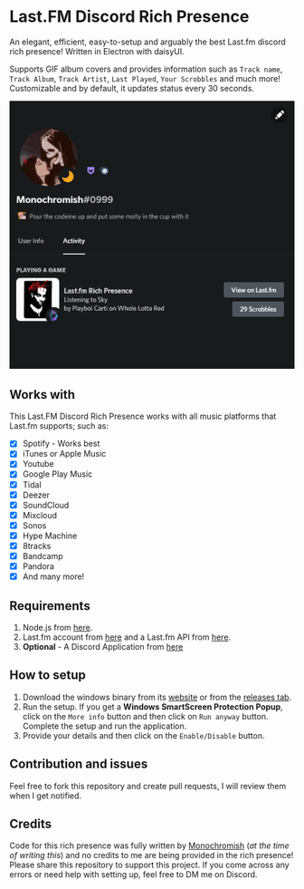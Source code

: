# Last.FM Discord Rich Presence

An elegant, efficient, easy-to-setup and arguably the best Last.fm discord rich presence! Written in Electron with daisyUI.

Supports GIF album covers and provides information such as `Track name`, `Track Album`, `Track Artist`, `Last Played`, `Your Scrobbles` and much more!
Customizable and by default, it updates status every 30 seconds.

![alt text](Example.gif 'Example')

## Works with

This Last.FM Discord Rich Presence works with all music platforms that Last.fm supports; such as:

- [x] Spotify - Works best
- [x] iTunes or Apple Music
- [x] Youtube
- [x] Google Play Music
- [x] Tidal
- [x] Deezer
- [x] SoundCloud
- [x] Mixcloud
- [x] Sonos
- [x] Hype Machine
- [x] 8tracks
- [x] Bandcamp
- [x] Pandora
- [x] And many more!

## Requirements

1. Node.js from [here](https://nodejs.org).
2. Last.fm account from [here](https://www.last.fm/join) and a Last.fm API from [here](https://www.last.fm/api/account/create).
3. **Optional** - A Discord Application from [here](https://discord.com/developers/applications)

## How to setup

1. Download the windows binary from its [website](https://www.lastfmrichpresence.tk) or from the [releases tab](https://github.com/Monochromish/Last.fm-Discord-Rich-Presence/releases).
2. Run the setup. If you get a **Windows SmartScreen Protection Popup**, click on the `More info` button and then click on `Run anyway` button. Complete the setup and run the application.
3. Provide your details and then click on the `Enable/Disable` button.

## Contribution and issues

Feel free to fork this repository and create pull requests, I will review them when I get notified.

## Credits

Code for this rich presence was fully written by [Monochromish](https://monolul.me) (_at the time of writing this_) and no credits to me are being provided in the rich presence! Please share this repository to support this project.
If you come across any errors or need help with setting up, feel free to DM me on Discord.
